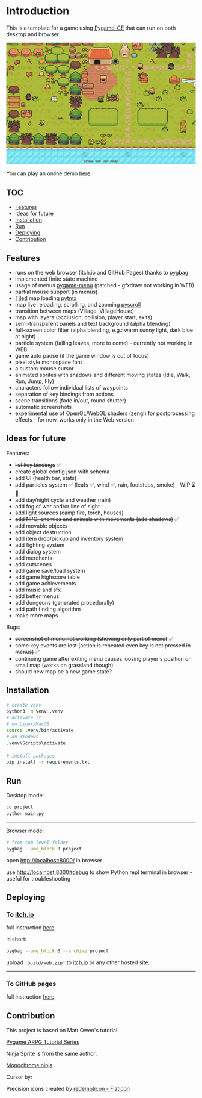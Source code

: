 # Introduction

This is a template for a game using [Pygame-CE](https://pyga.me/) that can run on both desktop and browser.

![screenshot](./screenshots/screenshot_gameplay.png)

You can play an online demo [here](https://hubertrex.github.io/pygame-ce-web-boilerplate/NinjaAdventure).

## TOC

* [Features](#features)
* [Ideas for future](#ideas-for-future)
* [Installation](#installation)
* [Run](#run)
* [Deploying](#deploying)
* [Contribution](#contribution)

## Features

* runs on the web browser (itch.io and GitHub Pages) thanks to [pygbag](https://pygame-web.github.io/)
* implemented finite state machine
* usage of menus [pygame-menu](https://github.com/ppizarror/pygame-menu) (patched - gfxdraw not working in WEB)
* partial mouse support (in menus)
* [Tiled](https://www.mapeditor.org/) map loading [pytmx](https://github.com/bitcraft/pytmx)
* map live reloading, scrolling, and zooming [pyscroll](https://github.com/bitcraft/pyscroll)
* transition between maps (Village, VillageHouse)
* map with layers (occlusion, collision, player start, exits)
* semi-transparent panels and text background (alpha blending)
* full-screen color filter (alpha blending, e.g.: warm sunny light, dark blue at night)
* particle system (falling leaves, more to come) - currently not working in WEB
* game auto pause (if the game window is out of focus)
* pixel style monospace font
* a custom mouse cursor
* animated sprites with shadows and different moving states (Idle, Walk, Run, Jump, Fly)
* characters follow individual lists of waypoints
* separation of key bindings from actions
* scene transitions (fade in/out, round shutter)
* automatic screenshots
* experimental use of OpenGL/WebGL shaders ([zengl](https://github.com/szabolcsdombi/zengl)) for postprocessing effects - for now, works only in the Web version

## Ideas for future

Features:

* ~~list key bindings~~ ✅
* create global config json with schema
* add UI (health bar, stats)
* ~~add particles system~~ ✅ (~~leafs~~ ✅, ~~wind~~ ✅, rain, footsteps, smoke) - WIP ⏳🔄
* add day/night cycle and weather (rain)
* add fog of war and/or line of sight
* add light sources (camp fire, torch, houses)
* ~~add NPC, enemies and animals with movements (add shadows)~~ ✅
* add movable objects
* add object destruction
* add item drop/pickup and inventory system
* add fighting system
* add dialog system
* add merchants
* add cutscenes
* add game save/load system
* add game highscore table
* add game achievements
* add music and sfx
* add better menus
* add dungeons (generated procedurally)
* add path finding algorithm
* make more maps

Bugs:

* ~~screenshot of menu not working (showing only part of menu)~~ ✅
* ~~some key events are lost (action is repeated even key is not pressed in menus)~~ ✅
* continuing game after exiting menu causes loosing player's position on small map (works on grassland though)
* should new map be a new game state?

## Installation

```bash
# create venv
python3 -m venv .venv
# activate it
# on Linux/MacOS
source .venv/bin/activate
# on Windows
.venv\Scripts\activate

# install packages
pip install -r requirements.txt
```

## Run

Desktop mode:

```bash
cd project
python main.py
```

***

Browser mode:

```bash
# from top level folder
pygbag --ume_block 0 project
```

open [http://localhost:8000/](http://localhost:8000/) in browser

use [http://localhost:8000#debug](http://localhost:8000/debug) to show Python repl terminal in browser - useful for troubleshooting

## Deploying

### To [itch.io](https://itch.io/)

full instruction [here](https://pygame-web.github.io/wiki/pygbag/itch.io/)

in short:

```bash
pygbag --ume_block 0 --archive project
```

upload `'build/web.zip'` to [itch.io](https://itch.io/) or any other hosted site.

***

### To GitHub pages

full instruction [here](https://pygame-web.github.io/wiki/pygbag/github.io/)


## Contribution

This project is based on Matt Owen's tutorial:

[Pygame ARPG Tutorial Series](https://www.youtube.com/watch?v=a1NIscbsmKo&list=PLLdd2IQ6qKU7OAOpVdaK304D_BGSOw3iW&pp=iAQB)

Ninja Sprite is from the same author:

[Monochrome ninja](https://mowen88.itch.io/monochrome-ninja)

Cursor by:

Precision icons created by [redempticon - Flaticon](https://www.flaticon.com/free-icons/precision)
